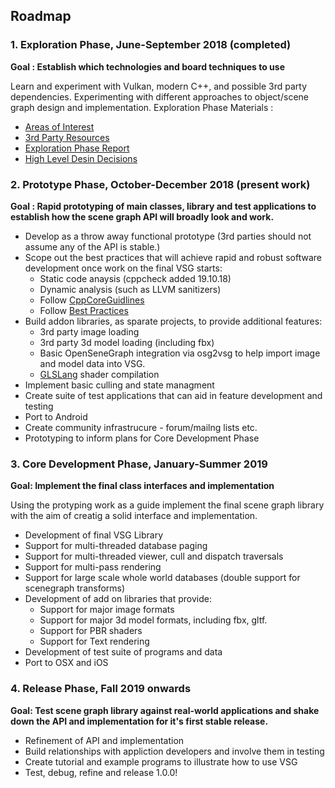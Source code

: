 ## Roadmap

### 1. Exploration Phase, June-September 2018 (completed)
**Goal : Establish which technologies and board techniques to use**

Learn and experiment with Vulkan, modern C++, and possible 3rd party dependencies.
Experimenting with different approaches to object/scene graph design and implementation. Exploration Phase Materials : 

* [Areas of Interest](docs/ExplorationPhase/AreasOfInterest.md)
* [3rd Party Resources](docs/ExplorationPhase/3rdPartyResources.md)
* [Exploration Phase Report](docs/ExplorationPhase/VulkanSceneGraphExplorationPhaseReport.md)
* [High Level Desin Decisions](docs/ExplorationPhase/HighLevelDesignDecisions.md)

### 2. Prototype Phase, October-December 2018 (present work)
**Goal : Rapid prototyping of main classes, library and test applications to establish how the scene graph API will broadly look and work.**

* Develop as a throw away functional prototype (3rd parties should not assume any of the API is stable.)
* Scope out the best practices that will achieve rapid and robust software development once work on the final VSG starts:
    * Static code anaysis (cppcheck added 19.10.18)
    * Dynamic analysis (such as LLVM sanitizers)
    * Follow [CppCoreGuidlines](https://isocpp.github.io/CppCoreGuidelines/CppCoreGuidelines)
    * Follow [Best Practices](https://github.com/coreinfrastructure/best-practices-badge/blob/master/doc/criteria.md)
* Build addon libraries, as sparate projects, to provide additional features:
    * 3rd party image loading
    * 3rd party 3d model loading (including fbx)
    * Basic OpenSeneGraph integration via osg2vsg to help import image and model data into VSG.
    * [GLSLang](https://github.com/KhronosGroup/glslang) shader compilation
* Implement basic culling and state managment
* Create suite of test applications that can aid in feature development and testing
* Port to Android
* Create community infrastrucure - forum/mailng lists etc.
* Prototyping to inform plans for Core Development Phase

### 3. Core Development Phase, January-Summer 2019
**Goal: Implement the final class interfaces and implementation**

Using the protyping work as a guide implement the final scene graph library with the aim of creatig a solid interface and implementation.

* Development of final VSG Library
* Support for multi-threaded database paging
* Support for multi-threaded viewer, cull and dispatch traversals
* Support for multi-pass rendering
* Support for large scale whole world databases (double support for scenegraph transforms)
* Development of add on libraries that provide:
    * Support for major image formats
    * Support for major 3d model formats, including fbx, gltf.
    * Support for PBR shaders
    * Support for Text rendering
* Development of test suite of programs and data
* Port to OSX and iOS

### 4. Release Phase,  Fall 2019 onwards
**Goal: Test scene graph library against real-world applications and shake down the API and implementation for it's first stable release.**

* Refinement of API and implementation
* Build relationships with appliction developers and involve them in testing
* Create tutorial and example programs to illustrate how to use VSG
* Test, debug, refine and release 1.0.0!
